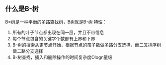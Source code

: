 ## 什么是B-树

B=树是一种平衡的多路查找树，B树就是B-树
特性：
1. 所有的叶子节点都出现在同一层，并且不带信息
2. 每个节点包含的关键字个数都有上界和下界
3. B-树的搜索从更节点开始，根据节点的孩子数做多路分支选择，而二叉排序树做二路分支选择
4. B-树查找，插入和删除操作的时间复杂度Ologn量级
